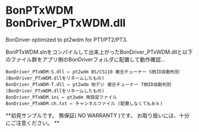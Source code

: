 # BonPTxWDM BonDriver_PTxWDM.dll
BonDriver optimized to pt2wdm for PT1/PT2/PT3.

  BonPTxWDM.slnをコンパイルして出来上がったBonDriver_PTxWDM.dllと以下のファイル群をアプリ側のBonDriverフォルダに配置して動作確認…
  ```
  BonDriver_PTxWDM-S.dll ← pt2wdm BS/CS110 複合チューナー S側ID自動判別 (BonDriver_PTxWDM.dllをリネームしたもの)
  BonDriver_PTxWDM-T.dll ← pt2wdm 地デジ 複合チューナー T側ID自動判別 (BonDriver_PTxWDM.dllをリネームしたもの)
  BonDriver_PTxWDM.ini ← pt2wdm 用設定ファイル
  BonDriver_PTxWDM.ch.txt ← チャンネルファイル (配置しなくてもおｋ)
  ```

  **初見サンプルです。 無保証( NO WARRANTY )です。 お取り扱いには、十分にご注意ください。 **

